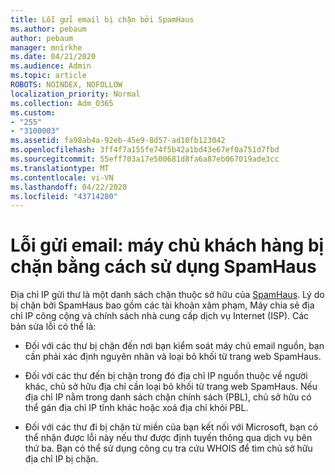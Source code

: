 ```yaml
---
title: Lỗi gửi email bị chặn bởi SpamHaus
ms.author: pebaum
author: pebaum
manager: mnirkhe
ms.date: 04/21/2020
ms.audience: Admin
ms.topic: article
ROBOTS: NOINDEX, NOFOLLOW
localization_priority: Normal
ms.collection: Adm_O365
ms.custom:
- "255"
- "3100003"
ms.assetid: fa98ab4a-92eb-45e9-8d57-ad10fb123042
ms.openlocfilehash: 3ff4f7a155fe74f5b42a1bd43e67ef0a751d7fbd
ms.sourcegitcommit: 55eff703a17e500681d8fa6a87eb067019ade3cc
ms.translationtype: MT
ms.contentlocale: vi-VN
ms.lasthandoff: 04/22/2020
ms.locfileid: "43714280"
---
```

# <a name="error-sending-email-client-host-blocked-using-spamhaus"></a>Lỗi gửi email: máy chủ khách hàng bị chặn bằng cách sử dụng SpamHaus

Địa chỉ IP gửi thư là một danh sách chặn thuộc sở hữu của [SpamHaus](https://go.microsoft.com/fwlink/p/?linkid=123245). Lý do bị chặn bởi SpamHaus bao gồm các tài khoản xâm phạm, Máy chia sẻ địa chỉ IP công cộng và chính sách nhà cung cấp dịch vụ Internet (ISP). Các bản sửa lỗi có thể là:
  
- Đối với các thư bị chặn đến nơi bạn kiểm soát máy chủ email nguồn, bạn cần phải xác định nguyên nhân và loại bỏ khối từ trang web SpamHaus.

- Đối với các thư đến bị chặn trong đó địa chỉ IP nguồn thuộc về người khác, chủ sở hữu địa chỉ cần loại bỏ khối từ trang web SpamHaus. Nếu địa chỉ IP nằm trong danh sách chặn chính sách (PBL), chủ sở hữu có thể gán địa chỉ IP tĩnh khác hoặc xoá địa chỉ khỏi PBL.

- Đối với các thư đi bị chặn từ miền của bạn kết nối với Microsoft, bạn có thể nhận được lỗi này nếu thư được định tuyến thông qua dịch vụ bên thứ ba. Bạn có thể sử dụng công cụ tra cứu WHOIS để tìm chủ sở hữu địa chỉ IP bị chặn.
